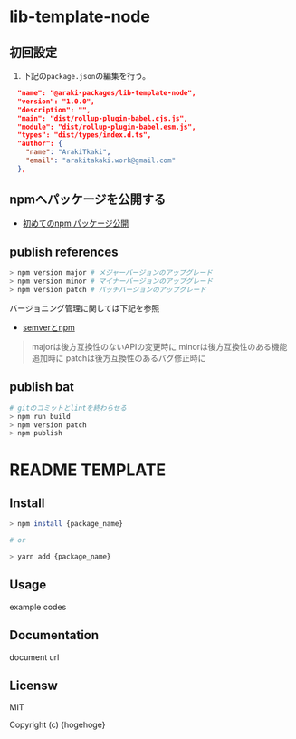 # lib-template-node

## 初回設定


1. 下記の`package.json`の編集を行う。

```json:package.json
  "name": "@araki-packages/lib-template-node",
  "version": "1.0.0",
  "description": "",
  "main": "dist/rollup-plugin-babel.cjs.js",
  "module": "dist/rollup-plugin-babel.esm.js",
  "types": "dist/types/index.d.ts",
  "author": {
    "name": "ArakiTkaki",
    "email": "arakitakaki.work@gmail.com"
  },
```

## npmへパッケージを公開する

- [初めてのnpm パッケージ公開](https://qiita.com/TsutomuNakamura/items/f943e0490d509f128ae2)

## publish references

```sh
> npm version major # メジャーバージョンのアップグレード
> npm version minor # マイナーバージョンのアップグレード
> npm version patch # パッチバージョンのアップグレード
```

バージョニング管理に関しては下記を参照

- [semverとnpm](http://64.hateblo.jp/entry/2014/04/25/045940)

> majorは後方互換性のないAPIの変更時に
> minorは後方互換性のある機能追加時に
> patchは後方互換性のあるバグ修正時に

## publish bat

```sh
# gitのコミットとlintを終わらせる
> npm run build
> npm version patch
> npm publish
```

# README TEMPLATE

## Install

```sh
> npm install {package_name}

# or

> yarn add {package_name}
```

## Usage

example codes

## Documentation

document url

## Licensw

MIT

Copyright (c) {hogehoge}

